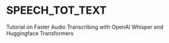 # SPEECH_TOT_TEXT
Tutorial on Faster Audio Transcribing with OpenAI Whisper and Huggingface Transformers
